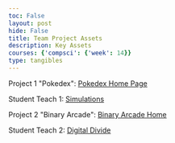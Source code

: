 ```yaml
---
toc: False
layout: post
hide: False
title: Team Project Assets
description: Key Assets
courses: {'compsci': {'week': 14}}
type: tangibles
---
```


Project 1 "Pokedex":
<a href="https://ronitt1234.github.io/JARV_Frontend/">Pokedex Home Page</a>

Student Teach 1:
<a href="http://127.0.0.1:4200/cspblog2//2023/10/27/Simulations-P5-ST_IPYNB_2_.html">Simulations</a>

Project 2 "Binary Arcade":
<a href="https://alishahussain.github.io/team2/AB_csp.html">Binary Arcade Home</a>

Student Teach 2:
<a href="http://127.0.0.1:4200/cspblog2//2023/11/17/Digital-Divide_IPYNB_2_.html">Digital Divide</a>
